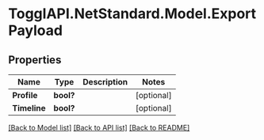 # TogglAPI.NetStandard.Model.ExportPayload
## Properties

Name | Type | Description | Notes
------------ | ------------- | ------------- | -------------
**Profile** | **bool?** |  | [optional] 
**Timeline** | **bool?** |  | [optional] 

[[Back to Model list]](../README.md#documentation-for-models) [[Back to API list]](../README.md#documentation-for-api-endpoints) [[Back to README]](../README.md)

